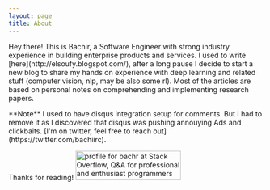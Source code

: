 ```yaml
---
layout: page
title: About
---
```


<p class="message">
  Hey there! This is Bachir, a Software Engineer with strong industry experience in building enterprise products and services. I used to write [here](http://elsoufy.blogspot.com/), after a long pause I decide to start a new blog to share my hands on experience with deep learning and related stuff (computer vision, nlp, may be also some rl). Most of the articles are based on personal notes on comprehending and implementing research papers.
</p>
**Note** I used to have disqus integration setup for comments. But I had to remove it as I discovered that disqus was pushing annouying Ads and clickbaits. [I'm on twitter, feel free to reach out](https://twitter.com/bachiirc).

Thanks for reading!
<a href="https://stackoverflow.com/users/1269281/bachr">
<img src="https://stackoverflow.com/users/flair/1269281.png" width="208" height="58" alt="profile for bachr at Stack Overflow, Q&amp;A for professional and enthusiast programmers" title="profile for bachr at Stack Overflow, Q&amp;A for professional and enthusiast programmers">
</a>
